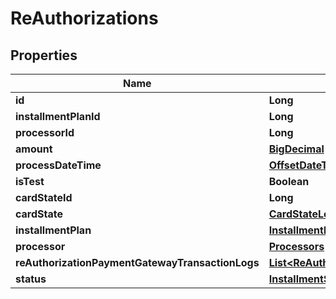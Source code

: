 
# ReAuthorizations

## Properties
Name | Type | Description | Notes
------------ | ------------- | ------------- | -------------
**id** | **Long** |  | 
**installmentPlanId** | **Long** |  | 
**processorId** | **Long** |  | 
**amount** | [**BigDecimal**](BigDecimal.md) |  | 
**processDateTime** | [**OffsetDateTime**](OffsetDateTime.md) |  |  [optional]
**isTest** | **Boolean** |  | 
**cardStateId** | **Long** |  |  [optional]
**cardState** | [**CardStateLogs**](CardStateLogs.md) |  |  [optional]
**installmentPlan** | [**InstallmentPlans**](InstallmentPlans.md) |  |  [optional]
**processor** | [**Processors**](Processors.md) |  |  [optional]
**reAuthorizationPaymentGatewayTransactionLogs** | [**List&lt;ReAuthorizationPaymentGatewayTransactionLogs&gt;**](ReAuthorizationPaymentGatewayTransactionLogs.md) |  |  [optional]
**status** | [**InstallmentStatus**](InstallmentStatus.md) |  | 



